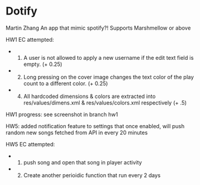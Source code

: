 # Dotify

Martin Zhang
An app that mimic spotify?! Supports Marshmellow or above

HW1 EC attempted:
- 1. A user is not allowed to apply a new username if the edit text field is empty. (+ 0.25)
- 2. Long pressing on the cover image changes the text color of the play count to a different color. (+ 0.25)
- 4. All hardcoded dimensions & colors are extracted into res/values/dimens.xml & res/values/colors.xml
respectively (+ .5)

HW1 progress: see screenshot in branch hw1


HW5: added notification feature to settings that once enabled, will push random new songs fetched from API in every 20 minutes

HW5 EC attempted:
 - 1. push song and open that song in player activity
 - 2. Create another perioidic function that run every 2 days

